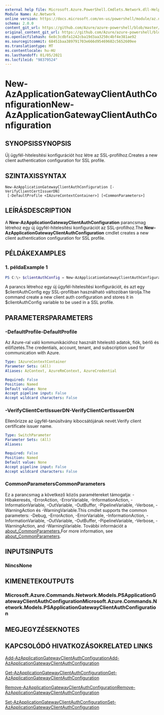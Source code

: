 ```yaml
---
external help file: Microsoft.Azure.PowerShell.Cmdlets.Network.dll-Help.xml
Module Name: Az.Network
online version: https://docs.microsoft.com/en-us/powershell/module/az.network/new-azapplicationgatewayclientauthconfiguration
schema: 2.0.0
content_git_url: https://github.com/Azure/azure-powershell/blob/master/src/Network/Network/help/New-AzApplicationGatewayClientAuthConfiguration.md
original_content_git_url: https://github.com/Azure/azure-powershell/blob/master/src/Network/Network/help/New-AzApplicationGatewayClientAuthConfiguration.md
ms.openlocfilehash: 6e8c3cdbfa1242cba19d3aa3250c4bf4e381ae92
ms.sourcegitcommit: 68451baa389791703e666d95469602c5652609ee
ms.translationtype: MT
ms.contentlocale: hu-HU
ms.lasthandoff: 01/05/2021
ms.locfileid: "98379524"
---
```

# <span data-ttu-id="5145b-101">New-AzApplicationGatewayClientAuthConfiguration</span><span class="sxs-lookup"><span data-stu-id="5145b-101">New-AzApplicationGatewayClientAuthConfiguration</span></span>

## <span data-ttu-id="5145b-102">SYNOPSIS</span><span class="sxs-lookup"><span data-stu-id="5145b-102">SYNOPSIS</span></span>
<span data-ttu-id="5145b-103">Új ügyfél-hitelesítési konfigurációt hoz létre az SSL-profilhoz.</span><span class="sxs-lookup"><span data-stu-id="5145b-103">Creates a new client authentication configuration for SSL profile.</span></span>

## <span data-ttu-id="5145b-104">SZINTAXIS</span><span class="sxs-lookup"><span data-stu-id="5145b-104">SYNTAX</span></span>

```
New-AzApplicationGatewayClientAuthConfiguration [-VerifyClientCertIssuerDN]
 [-DefaultProfile <IAzureContextContainer>] [<CommonParameters>]
```

## <span data-ttu-id="5145b-105">LEÍRÁS</span><span class="sxs-lookup"><span data-stu-id="5145b-105">DESCRIPTION</span></span>
<span data-ttu-id="5145b-106">A **New-AzApplicationGatewayClientAuthConfiguration** parancsmag létrehoz egy új ügyfél-hitelesítési konfigurációt az SSL-profilhoz.</span><span class="sxs-lookup"><span data-stu-id="5145b-106">The **New-AzApplicationGatewayClientAuthConfiguration** cmdlet creates a new client authentication configuration for SSL profile.</span></span>

## <span data-ttu-id="5145b-107">PÉLDÁK</span><span class="sxs-lookup"><span data-stu-id="5145b-107">EXAMPLES</span></span>

### <span data-ttu-id="5145b-108">1. példa</span><span class="sxs-lookup"><span data-stu-id="5145b-108">Example 1</span></span>
```powershell
PS C:\> $clientAuthConfig = New-AzApplicationGatewayClientAuthConfiguration -VerifyClientCertIssuerDN
```

<span data-ttu-id="5145b-109">A parancs létrehoz egy új ügyfél-hitelesítési konfigurációt, és azt egy $clientAuthConfig egy SSL-profilban használható változóban tárolja.</span><span class="sxs-lookup"><span data-stu-id="5145b-109">The command create a new client auth configuration and stores it in $clientAuthConfig variable to be used in a SSL profile.</span></span> 

## <span data-ttu-id="5145b-110">PARAMETERS</span><span class="sxs-lookup"><span data-stu-id="5145b-110">PARAMETERS</span></span>

### <span data-ttu-id="5145b-111">-DefaultProfile</span><span class="sxs-lookup"><span data-stu-id="5145b-111">-DefaultProfile</span></span>
<span data-ttu-id="5145b-112">Az Azure-ral való kommunikációhoz használt hitelesítő adatok, fiók, bérlő és előfizetés.</span><span class="sxs-lookup"><span data-stu-id="5145b-112">The credentials, account, tenant, and subscription used for communication with Azure.</span></span>

```yaml
Type: IAzureContextContainer
Parameter Sets: (All)
Aliases: AzContext, AzureRmContext, AzureCredential

Required: False
Position: Named
Default value: None
Accept pipeline input: False
Accept wildcard characters: False
```

### <span data-ttu-id="5145b-113">-VerifyClientCertIssuerDN</span><span class="sxs-lookup"><span data-stu-id="5145b-113">-VerifyClientCertIssuerDN</span></span>
<span data-ttu-id="5145b-114">Ellenőrizze az ügyfél-tanúsítvány kibocsátójának nevét.</span><span class="sxs-lookup"><span data-stu-id="5145b-114">Verify client certificate issuer name.</span></span>

```yaml
Type: SwitchParameter
Parameter Sets: (All)
Aliases:

Required: False
Position: Named
Default value: None
Accept pipeline input: False
Accept wildcard characters: False
```

### <span data-ttu-id="5145b-115">CommonParameters</span><span class="sxs-lookup"><span data-stu-id="5145b-115">CommonParameters</span></span>
<span data-ttu-id="5145b-116">Ez a parancsmag a következő közös paramétereket támogatja: -Hibakeresés, -ErrorAction, -ErrorVariable, -InformationAction, -InformationVariable, -OutVariable, -OutBuffer, -PipelineVariable, -Verbose, -WarningAction és -WarningVariable.</span><span class="sxs-lookup"><span data-stu-id="5145b-116">This cmdlet supports the common parameters: -Debug, -ErrorAction, -ErrorVariable, -InformationAction, -InformationVariable, -OutVariable, -OutBuffer, -PipelineVariable, -Verbose, -WarningAction, and -WarningVariable.</span></span> <span data-ttu-id="5145b-117">További információt a [about_CommonParameters.](http://go.microsoft.com/fwlink/?LinkID=113216)</span><span class="sxs-lookup"><span data-stu-id="5145b-117">For more information, see [about_CommonParameters](http://go.microsoft.com/fwlink/?LinkID=113216).</span></span>

## <span data-ttu-id="5145b-118">INPUTS</span><span class="sxs-lookup"><span data-stu-id="5145b-118">INPUTS</span></span>

### <span data-ttu-id="5145b-119">Nincs</span><span class="sxs-lookup"><span data-stu-id="5145b-119">None</span></span>

## <span data-ttu-id="5145b-120">KIMENETEK</span><span class="sxs-lookup"><span data-stu-id="5145b-120">OUTPUTS</span></span>

### <span data-ttu-id="5145b-121">Microsoft.Azure.Commands.Network.Models.PSApplicationGatewayClientAuthConfiguration</span><span class="sxs-lookup"><span data-stu-id="5145b-121">Microsoft.Azure.Commands.Network.Models.PSApplicationGatewayClientAuthConfiguration</span></span>

## <span data-ttu-id="5145b-122">MEGJEGYZÉSEK</span><span class="sxs-lookup"><span data-stu-id="5145b-122">NOTES</span></span>

## <span data-ttu-id="5145b-123">KAPCSOLÓDÓ HIVATKOZÁSOK</span><span class="sxs-lookup"><span data-stu-id="5145b-123">RELATED LINKS</span></span>

[<span data-ttu-id="5145b-124">Add-AzApplicationGatewayClientAuthConfiguration</span><span class="sxs-lookup"><span data-stu-id="5145b-124">Add-AzApplicationGatewayClientAuthConfiguration</span></span>](./Add-AzApplicationGatewayClientAuthConfiguration.md)

[<span data-ttu-id="5145b-125">Get-AzApplicationGatewayClientAuthConfiguration</span><span class="sxs-lookup"><span data-stu-id="5145b-125">Get-AzApplicationGatewayClientAuthConfiguration</span></span>](./Get-AzApplicationGatewayClientAuthConfiguration.md)

[<span data-ttu-id="5145b-126">Remove-AzApplicationGatewayClientAuthConfiguration</span><span class="sxs-lookup"><span data-stu-id="5145b-126">Remove-AzApplicationGatewayClientAuthConfiguration</span></span>](./Remove-AzApplicationGatewayClientAuthConfiguration.md)

[<span data-ttu-id="5145b-127">Set-AzApplicationGatewayClientAuthConfiguration</span><span class="sxs-lookup"><span data-stu-id="5145b-127">Set-AzApplicationGatewayClientAuthConfiguration</span></span>](./Set-AzApplicationGatewayClientAuthConfiguration.md)